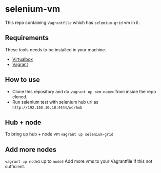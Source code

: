 selenium-vm
===========

This repo containing `Vagrantfile` which has `selenium-grid` vm in it.

## Requirements
These tools needs to be installed in your machine. 
- [Virtualbox](https://www.virtualbox.org)
- [Vagrant](http://www.vagrantup.com/)

## How to use

- Clone this repository and do `vagrant up <vm-name>` from inside the repo cloned.
- Run selenium test with selenium hub url as `http://192.168.10.10:4444/wd/hub`

## Hub + node
To bring up hub + node vm `vagrant up selenium-grid`

## Add more nodes
`vagrant up node1` up to `node3`
Add more vms to your Vagrantfile if this not sufficient.

